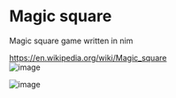 # Magic square

Magic square game written in nim

<https://en.wikipedia.org/wiki/Magic_square>\
![image](https://upload.wikimedia.org/wikipedia/commons/thumb/e/e4/Magicsquareexample.svg/220px-Magicsquareexample.svg.png)

![image](https://user-images.githubusercontent.com/40219740/143454730-1d1348ee-5ebf-42b8-9631-5fea46b2c345.png)
